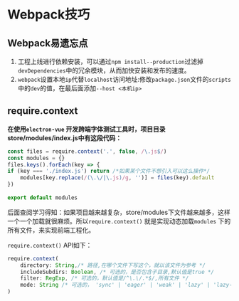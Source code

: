 # Webpack技巧

## Webpack易遗忘点
1. 工程上线进行依赖安装，可以通过`npm install--production`过滤掉`devDependencies`中的冗余模块，从而加快安装和发布的速度。
2. `webpack`设置本地`ip`代替`localhost`访问地址:修改`package.json`文件的`scripts`中的`dev`的值，在最后面添加`--host <本机ip>`

## require.context
**在使用`electron-vue` 开发跨端字体测试工具时，项目目录store/modules/index.js中有这段代码：** 

```javascript
const files = require.context('.', false, /\.js$/)
const modules = {}
files.keys().forEach(key => {
if (key === './index.js') return /*如果某个文件不想引入可以这么操作*/
    modules[key.replace(/(\.\/|\.js)/g, '')] = files(key).default
})
 
export default modules
```
后面查阅学习得知：如果项目越来越复杂，store/modules下文件越来越多，这样一个一个加载就很麻烦。所以`require.context()` 就是实现动态加载`modules` 下的所有文件，来实现前端工程化。

`require.context()` API如下：

```javascript
require.context(
    directory: String,/* 路径,在哪个文件下写这个，就以该文件为参考 */
    includeSubdirs: Boolean, /* 可选的，是否包含子目录,默认值是true */
    filter: RegExp, /* 可选的，默认值是/^\.\/.*$/,所有文件 */
    mode: String /* 可选的， 'sync' | 'eager' | 'weak' | 'lazy' | 'lazy-once' 默认值sync*/
)
```